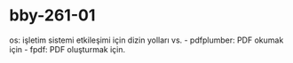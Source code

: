 # bby-261-01

os: işletim sistemi etkileşimi için dizin yolları vs. -
pdfplumber: PDF okumak için -
fpdf: PDF oluşturmak için.

